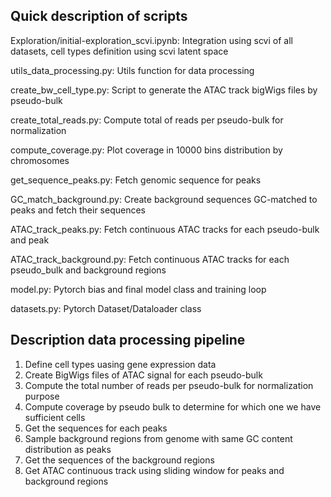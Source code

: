 Quick description of scripts
--------------------------------------------------------------

Exploration/initial-exploration_scvi.ipynb: Integration using scvi of all datasets, cell types definition using scvi latent space 

utils_data_processing.py: Utils function for data processing

create_bw_cell_type.py: Script to generate the ATAC track bigWigs files by pseudo-bulk 

create_total_reads.py: Compute total of reads per pseudo-bulk for normalization

compute_coverage.py: Plot coverage in 10000 bins distribution by chromosomes

get_sequence_peaks.py: Fetch genomic sequence for peaks

GC_match_background.py: Create background sequences GC-matched to peaks and fetch their sequences

ATAC_track_peaks.py: Fetch continuous ATAC tracks for each pseudo-bulk and peak 

ATAC_track_background.py: Fetch continuous ATAC tracks for each pseudo_bulk and background regions

model.py: Pytorch bias and final model class and training loop

datasets.py: Pytorch Dataset/Dataloader class 

Description data processing pipeline
--------------------------------------------------------------

1. Define cell types uasing gene expression data
2. Create BigWigs files of ATAC signal for each pseudo-bulk
3. Compute the total number of reads per pseudo-bulk for normalization purpose
4. Compute coverage by pseudo bulk to determine for which one we have sufficient cells
5. Get the sequences for each peaks
6. Sample background regions from genome with same GC content distribution as peaks
7. Get the sequences of the background regions
8. Get ATAC continuous track using sliding window for peaks and background regions